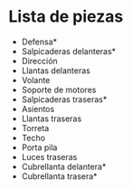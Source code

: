 # Lista de piezas

+ Defensa*
+ Salpicaderas delanteras*
+ Dirección
+ Llantas delanteras
+ Volante
+ Soporte de motores
+ Salpicaderas traseras*
+ Asientos
+ Llantas traseras
+ Torreta
+ Techo
+ Porta pila
+ Luces traseras
+ Cubrellanta delantera*
+ Cubrellanta trasera*
